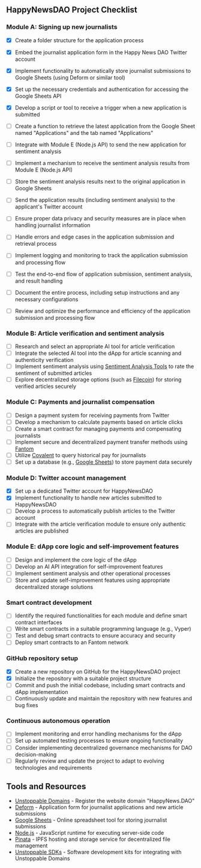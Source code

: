 ## HappyNewsDAO Project Checklist

### Module A: Signing up new journalists
- [x] Create a folder structure for the application process
- [x] Embed the journalist application form in the Happy News DAO Twitter account
- [x] Implement functionality to automatically store journalist submissions to Google Sheets (using Deform or similar tool)
- [x] Set up the necessary credentials and authentication for accessing the Google Sheets API
- [x] Develop a script or tool to receive a trigger when a new application is submitted
- [ ] Create a function to retrieve the latest application from the Google Sheet named "Applications" and the tab named "Applications"
- [ ] Integrate with Module E (Node.js API) to send the new application for sentiment analysis
- [ ] Implement a mechanism to receive the sentiment analysis results from Module E (Node.js API)
- [ ] Store the sentiment analysis results next to the original application in Google Sheets
- [ ] Send the application results (including sentiment analysis) to the applicant's Twitter account
- [ ] Ensure proper data privacy and security measures are in place when handling journalist information
- [ ] Handle errors and edge cases in the application submission and retrieval process
- [ ] Implement logging and monitoring to track the application submission and processing flow
- [ ] Test the end-to-end flow of application submission, sentiment analysis, and result handling
- [ ] Document the entire process, including setup instructions and any necessary configurations
- [ ] Review and optimize the performance and efficiency of the application submission and processing flow


### Module B: Article verification and sentiment analysis
- [ ] Research and select an appropriate AI tool for article verification
- [ ] Integrate the selected AI tool into the dApp for article scanning and authenticity verification
- [ ] Implement sentiment analysis using [Sentiment Analysis Tools](tool-link-here) to rate the sentiment of submitted articles
- [ ] Explore decentralized storage options (such as [Filecoin](https://filecoin.io)) for storing verified articles securely

### Module C: Payments and journalist compensation
- [ ] Design a payment system for receiving payments from Twitter
- [ ] Develop a mechanism to calculate payments based on article clicks
- [ ] Create a smart contract for managing payments and compensating journalists
- [ ] Implement secure and decentralized payment transfer methods using [Fantom](https://fantom.foundation)
- [ ] Utilize [Covalent](https://www.covalenthq.com) to query historical pay for journalists
- [ ] Set up a database (e.g., [Google Sheets](https://www.google.com/sheets)) to store payment data securely

### Module D: Twitter account management
- [x] Set up a dedicated Twitter account for HappyNewsDAO
- [x] Implement functionality to handle new articles submitted to HappyNewsDAO
- [ ] Develop a process to automatically publish articles to the Twitter account
- [ ] Integrate with the article verification module to ensure only authentic articles are published

### Module E: dApp core logic and self-improvement features
- [ ] Design and implement the core logic of the dApp
- [ ] Develop an AI API integration for self-improvement features
- [ ] Implement sentiment analysis and other operational processes
- [ ] Store and update self-improvement features using appropriate decentralized storage solutions

### Smart contract development
- [ ] Identify the required functionalities for each module and define smart contract interfaces
- [ ] Write smart contracts in a suitable programming language (e.g., Vyper)
- [ ] Test and debug smart contracts to ensure accuracy and security
- [ ] Deploy smart contracts to an Fantom network 

### GitHub repository setup
- [x] Create a new repository on GitHub for the HappyNewsDAO project
- [x] Initialize the repository with a suitable project structure
- [ ] Commit and push the initial codebase, including smart contracts and dApp implementation
- [ ] Continuously update and maintain the repository with new features and bug fixes

### Continuous autonomous operation
- [ ] Implement monitoring and error handling mechanisms for the dApp
- [ ] Set up automated testing processes to ensure ongoing functionality
- [ ] Consider implementing decentralized governance mechanisms for DAO decision-making
- [ ] Regularly review and update the project to adapt to evolving technologies and requirements

## Tools and Resources

- [Unstoppable Domains](https://unstoppabledomains.com) - Register the website domain "HappyNews.DAO"
- [Deform](https://deformapp.cc) - Application form for journalist applications and new article submissions
- [Google Sheets](https://www.google.com/sheets/about/) - Online spreadsheet tool for storing journalist submissions
- [Node.js](https://nodejs.org) - JavaScript runtime for executing server-side code
- [Pinata](https://www.pinata.cloud) - IPFS hosting and storage service for decentralized file management
- [Unstoppable SDKs](https://unstoppabledomains.com/sdk) - Software development kits for integrating with Unstoppable Domains



